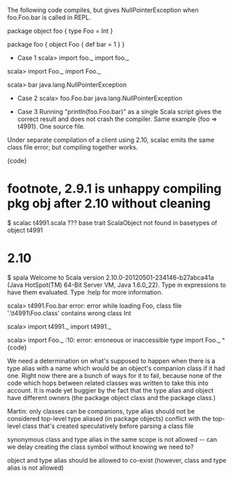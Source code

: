 The following code compiles, but gives NullPointerException when foo.Foo.bar is called in REPL.

package object foo {
  type Foo = Int
}

package foo {
  object Foo {
    def bar = 1
  }
}

- Case 1
scala> import foo._
import foo._

scala> import Foo._
import Foo._

scala> bar
java.lang.NullPointerException

- Case 2
scala> foo.Foo.bar
java.lang.NullPointerException

- Case 3
Running "println(foo.Foo.bar)" as a single Scala script gives the correct result and does not crash the compiler.
Same example {foo => t4991}.  One source file.

Under separate compilation of a client using 2.10, scalac emits the same class file error; but compiling together works.

{code}
# footnote, 2.9.1 is unhappy compiling pkg obj after 2.10 without cleaning
$ scalac t4991.scala
??? base trait ScalaObject not found in basetypes of object t4991

# 2.10
$ spala
Welcome to Scala version 2.10.0-20120501-234146-b27abca41a (Java HotSpot(TM) 64-Bit Server VM, Java 1.6.0_22).
Type in expressions to have them evaluated.
Type :help for more information.

scala> t4991.Foo.bar
error: error while loading Foo, class file '.\t4991\Foo.class' contains wrong class Int

scala> import t4991._
import t4991._

scala> import Foo._
<console>:10: error: erroneous or inaccessible type
       import Foo._
              ^
{code}


We need a determination on what's supposed to happen when there is a type alias with a name which would be an object's companion class if it had one.  Right now there are a bunch of ways for it to fail, because none of the code which hops between related classes was written to take this into account.  It is made yet buggier by the fact that the type alias and object have different owners (the package object class and the package class.)

Martin: only classes can be companions, type alias should not be considered
top-level type aliased (in package objects) conflict with the top-level class that's created speculatively before parsing a class file

synonymous class and type alias in the same scope is not allowed -- can we delay creating the class symbol without knowing we need to? 

object and type alias should be allowed to co-exist (however, class and type alias is not allowed)
